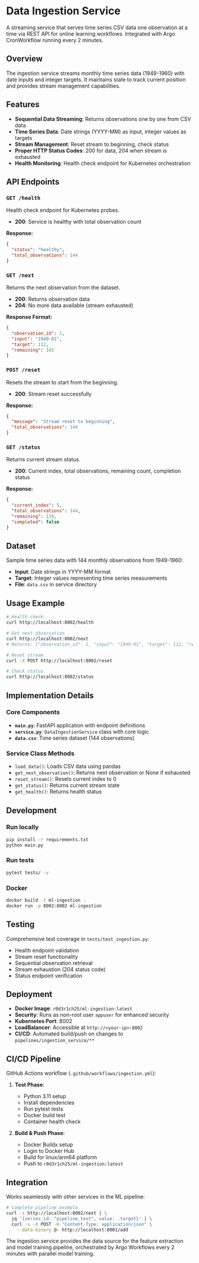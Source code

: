 # Data Ingestion Service

A streaming service that serves time series CSV data one observation at a time via REST API for online learning workflows. Integrated with Argo CronWorkflow running every 2 minutes.

## Overview

The ingestion service streams monthly time series data (1949-1960) with date inputs and integer targets. It maintains state to track current position and provides stream management capabilities.

## Features

- **Sequential Data Streaming**: Returns observations one by one from CSV data
- **Time Series Data**: Date strings (YYYY-MM) as input, integer values as targets  
- **Stream Management**: Reset stream to beginning, check status
- **Proper HTTP Status Codes**: 200 for data, 204 when stream is exhausted
- **Health Monitoring**: Health check endpoint for Kubernetes orchestration

## API Endpoints

### `GET /health`
Health check endpoint for Kubernetes probes.
- **200**: Service is healthy with total observation count

**Response:**
```json
{
  "status": "healthy",
  "total_observations": 144
}
```

### `GET /next`
Returns the next observation from the dataset.
- **200**: Returns observation data
- **204**: No more data available (stream exhausted)

**Response Format:**
```json
{
  "observation_id": 1,
  "input": "1949-01", 
  "target": 112,
  "remaining": 143
}
```

### `POST /reset`
Resets the stream to start from the beginning.
- **200**: Stream reset successfully

**Response:**
```json
{
  "message": "Stream reset to beginning",
  "total_observations": 144
}
```

### `GET /status`
Returns current stream status.
- **200**: Current index, total observations, remaining count, completion status

**Response:**
```json
{
  "current_index": 5,
  "total_observations": 144,
  "remaining": 139,
  "completed": false
}
```

## Dataset

Sample time series data with 144 monthly observations from 1949-1960:
- **Input**: Date strings in YYYY-MM format
- **Target**: Integer values representing time series measurements
- **File**: `data.csv` in service directory

## Usage Example

```bash
# Health check
curl http://localhost:8002/health

# Get next observation
curl http://localhost:8002/next
# Returns: {"observation_id": 1, "input": "1949-01", "target": 112, "remaining": 143}

# Reset stream
curl -X POST http://localhost:8002/reset

# Check status
curl http://localhost:8002/status
```

## Implementation Details

### Core Components

- **`main.py`**: FastAPI application with endpoint definitions
- **`service.py`**: `DataIngestionService` class with core logic
- **`data.csv`**: Time series dataset (144 observations)

### Service Class Methods

- `load_data()`: Loads CSV data using pandas
- `get_next_observation()`: Returns next observation or None if exhausted
- `reset_stream()`: Resets current index to 0
- `get_status()`: Returns current stream state
- `get_health()`: Returns health status

## Development

### Run locally
```bash
pip install -r requirements.txt
python main.py
```

### Run tests
```bash
pytest tests/ -v
```

### Docker
```bash
docker build -t ml-ingestion .
docker run -p 8002:8002 ml-ingestion
```

## Testing

Comprehensive test coverage in `tests/test_ingestion.py`:

- Health endpoint validation
- Stream reset functionality
- Sequential observation retrieval
- Stream exhaustion (204 status code)
- Status endpoint verification

## Deployment

- **Docker Image**: `r0d3r1ch25/ml-ingestion:latest`
- **Security**: Runs as non-root user `appuser` for enhanced security
- **Kubernetes Port**: 8002
- **LoadBalancer**: Accessible at `http://<your-ip>:8002`
- **CI/CD**: Automated build/push on changes to `pipelines/ingestion_service/**`

## CI/CD Pipeline

GitHub Actions workflow (`.github/workflows/ingestion.yml`):

1. **Test Phase**:
   - Python 3.11 setup
   - Install dependencies
   - Run pytest tests
   - Docker build test
   - Container health check

2. **Build & Push Phase**:
   - Docker Buildx setup
   - Login to Docker Hub
   - Build for linux/arm64 platform
   - Push to `r0d3r1ch25/ml-ingestion:latest`

## Integration

Works seamlessly with other services in the ML pipeline:

```bash
# Complete pipeline example
curl -s http://localhost:8002/next | \
  jq '{series_id: "pipeline_test", value: .target}' | \
  curl -s -X POST -H "Content-Type: application/json" \
    --data-binary @- http://localhost:8001/add
```

The ingestion service provides the data source for the feature extraction and model training pipeline, orchestrated by Argo Workflows every 2 minutes with parallel model training.